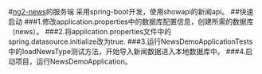 #[ng2-news](http://github.com/zhmlvft/ng2-news)的服务端
采用spring-boot开发，使用showapi的新闻api。
##快速启动
###1.修改application.properties中的数据库配置信息，创建所需的数据库（news）。
###2.将application.properties文件中的spring.datasource.initialize改为true.
###3.运行NewsDemoApplicationTests中的loadNewsType测试方法，开始导入新闻数据进入本地数据库中。
###4.启动项目，运行NewsDemoApplication。